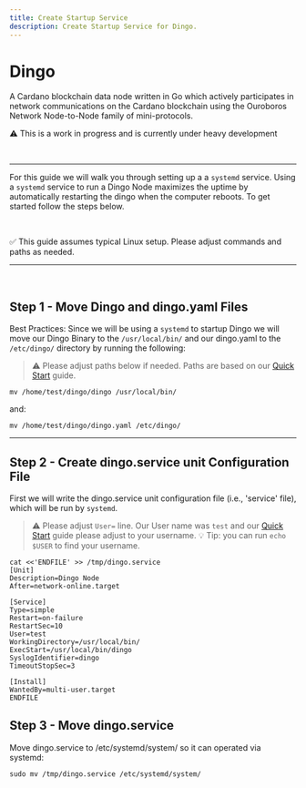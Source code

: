```yaml
---
title: Create Startup Service
description: Create Startup Service for Dingo.
---
```


# Dingo

A Cardano blockchain data node written in Go which actively participates in network communications on the Cardano blockchain using the Ouroboros Network Node-to-Node family of mini-protocols.

⚠️ This is a work in progress and is currently under heavy development

<br>

***

For this guide we will walk you through setting up a a `systemd` service. Using a `systemd` service to run a Dingo Node maximizes the uptime by automatically restarting the dingo when the computer reboots. To get started follow the steps below.

<br>

✅ This guide assumes typical Linux setup. Please adjust commands and paths as needed.

***

<br>

## Step 1 - Move Dingo and dingo.yaml Files  

Best Practices: Since we will be using a `systemd` to startup Dingo we will move our Dingo Binary to the `/usr/local/bin/` and our dingo.yaml to the `/etc/dingo/` directory by running the following:

> ⚠️ Please adjust paths below if needed. Paths are based on our [Quick Start](../002-quick-start-overview) guide.

```
mv /home/test/dingo/dingo /usr/local/bin/
```

and:

```
mv /home/test/dingo/dingo.yaml /etc/dingo/
```

***

## Step 2 - Create dingo.service unit Configuration File

First we will write the dingo.service unit configuration file (i.e., 'service' file), which will be run by `systemd`.

> ⚠️ Please adjust `User=` line. Our User name was `test` and our [Quick Start](../002-quick-start-overview) guide please adjust to your username. 💡 Tip: you can run `echo $USER` to find your username.

```
cat <<'ENDFILE' >> /tmp/dingo.service
[Unit]
Description=Dingo Node
After=network-online.target

[Service]
Type=simple
Restart=on-failure
RestartSec=10
User=test
WorkingDirectory=/usr/local/bin/
ExecStart=/usr/local/bin/dingo
SyslogIdentifier=dingo
TimeoutStopSec=3

[Install]
WantedBy=multi-user.target
ENDFILE
```

## Step 3 - Move dingo.service

Move dingo.service to /etc/systemd/system/ so it can operated via systemd:

```
sudo mv /tmp/dingo.service /etc/systemd/system/
```
